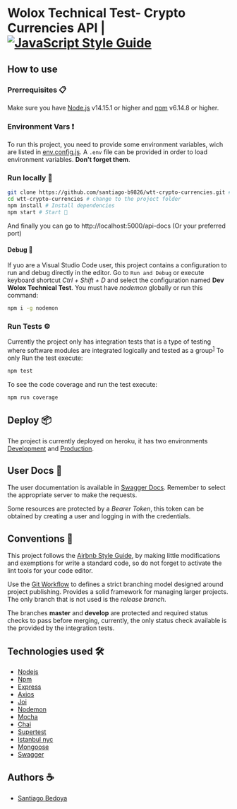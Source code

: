 # Wolox Technical Test- Crypto Currencies API | [![JavaScript Style Guide](https://img.shields.io/badge/code_style-airbnb-brightgreen.svg)](https://github.com/airbnb/javascript) 

## How to use
### Prerrequisites 📋 
Make sure you have [Node.js](http://nodejs.org/) v14.15.1 or higher and [npm](https://www.npmjs.com/) v6.14.8 or higher.

### Environment Vars :exclamation:
To run this project, you need to provide some environment variables, wich are listed in [env.config.js](https://github.com/santiago-b9826/wtt-crypto-currencies/blob/master/App/config/env.config.js). A ``.env`` file can be provided in order to load environment variables. **Don't forget them**.

### Run locally 🔧
```sh
git clone https://github.com/santiago-b9826/wtt-crypto-currencies.git # or clone your own way
cd wtt-crypto-currencies # change to the project folder
npm install # Install dependencies
npm start # Start 🚀
```
And finally you can go to http://localhost:5000/api-docs (Or your preferred port)

#### Debug :bug:
If yuo are a Visual Studio Code user, this project contains a configuration to run and debug directly in the editor. Go to ``Run and Debug`` or execute keyboard shortcut *Ctrl + Shift + D* and select the configuration named **Dev Wolox Technical Test**. You must have *nodemon* globally or run this command:
```sh
npm i -g nodemon
```

### Run Tests ⚙️
Currently the project only has integration tests that is a type of testing where software modules are integrated logically and tested as a group<sup>[1](https://www.guru99.com/integration-testing.html)</sup>
To only Run the test execute:
```sh
npm test
```

To see the code coverage and run the test execute:
```sh
npm run coverage
```

## Deploy 📦
The project is currently deployed on heroku, it has two environments [Development](https://wtt-crypto-currencies-dev.herokuapp.com/) and [Production](https://wtt-crypto-currencies.herokuapp.com/). 

## User Docs 📖
The user documentation is available in [Swagger Docs](https://wtt-crypto-currencies-dev.herokuapp.com/api-docs). Remember to select the appropriate server to make the requests.

Some resources are protected by a *Bearer Token*, this token can be obtained by creating a user and logging in with the credentials.

## Conventions :handshake:
This project follows the [Airbnb Style Guide](https://github.com/airbnb/javascript), by making little modifications and exemptions for write a standard code, so do not forget to activate the lint tools for your code editor. 

Use the [Git Workflow](https://www.atlassian.com/es/git/tutorials/comparing-workflows/gitflow-workflow) to defines a strict branching model designed around project publishing. Provides a solid framework for managing larger projects. The only branch that is not used is the *release branch*.

The branches **master** and **develop** are protected and required status checks to pass before merging, currently, the only status check available is the provided by the integration tests.

## Technologies used 🛠️
* [Nodejs](https://nodejs.org/)
* [Npm](https://www.npmjs.com/)
* [Express](https://expressjs.com/)
* [Axios](https://www.npmjs.com/package/axios)
* [Joi](https://www.npmjs.com/package/joi)
* [Nodemon](https://nodemon.io/)
* [Mocha](https://mochajs.org/)
* [Chai](https://www.chaijs.com/)
* [Supertest](https://www.npmjs.com/package/supertest)
* [Istanbul nyc](https://istanbul.js.org/)
* [Mongoose](https://mongoosejs.com/)
* [Swagger](https://swagger.io/)

## Authors :coffee:
* [Santiago Bedoya](https://github.com/santiago-b9826)